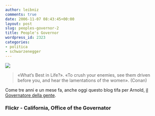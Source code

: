 ```yaml
---
author: leibniz
comments: true
date: 2006-11-07 08:43:45+00:00
layout: post
slug: peoples-governor-2
title: People's Governor
wordpress_id: 2323
categories:
- politica
- schwarzenegger
---
```


[![](http://static.flickr.com/39/89916478_c653453fd0_m.jpg)](http://www.flickr.com/photos/leibniz/89916478/)

> «What’s Best in Life?».
«To crush your enemies, see them driven before you, and hear the lamentations of the women». (Conan)


Come tre anni e un mese fa, anche oggi questo blog tifa per Arnold, [il Governatore della gente](http://gov.ca.gov/).

### Flickr - California, Office of the Governator
